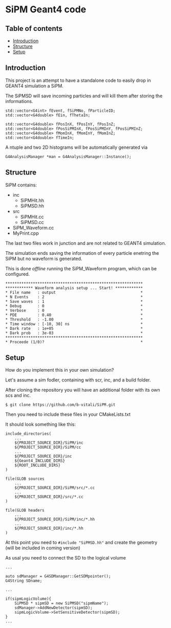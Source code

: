 # SiPM Geant4 code
## Table of contents
* [Introduction](#Introduction)
* [Structure](#Structure)
* [Setup](#Setup)

## Introduction
This project is an attempt to have a standalone code to easily drop in GEANT4 simulation a SiPM.

The SiPMSD will save incoming particles and will kill them after storing the informations.

```
std::vector<G4int> fEvent, fSiPMNo, fParticleID; 
std::vector<G4double> fEin, fThetaIn;

std::vector<G4double> fPosInX, fPosInY, fPosInZ; 
std::vector<G4double> fPosSiPMInX, fPosSiPMInY, fPosSiPMInZ; 
std::vector<G4double> fMomInX, fMomInY, fMomInZ; 
std::vector<G4double> fTimeIn;
```


A ntuple and two 2D histograms will be automatically generated via 

```
G4AnalysisManager *man = G4AnalysisManager::Instance();
```

## Structure
SiPM contains:
* inc
    * SiPMHit.hh
    * SiPMSD.hh
* src
    * SiPMHit.cc
    * SiPMSD.cc
* SiPM_Waveform.cc
* MyPrint.cpp
	
The last two files work in junction and are not related to GEANT4 simulation.

The simulation ends saving the information of every particle enetring the SiPM but no waveform is generated.

This is done *offline* running the SiPM_Waveform program, which can be configured.

```
************************************************************
************ Waveform analysis setup ... Start! ************
* File name   : output                                     *
* N Events    : 2                                          *
* Save waves  : 1                                          *
* Debug       : 0                                          *
* Verbose     : 0                                          *
* PDE         : 0.40                                       *
* Threshold   : -1.00                                      *
* Time window : [-10, 30] ns                               *
* Dark rate   : 1e+05                                      *
* Dark prob   : 3e-03                                      *
************************************************************
* Proceede (1/0)?                                          *
```

## Setup
How do you implement this in your own simulation?

Let's assume a sim fodler, containing with scr, inc, and a build folder.

After cloning the repository you will have an additional folder with its own scs and inc.

```
$ git clone https://github.com/b-vitali/SiPM.git
```

Then you need to include these files in your CMakeLists.txt

It should look something like this:

```
include_directories(
    ...
    ${PROJECT_SOURCE_DIR}/SiPM/inc
    ${PROJECT_SOURCE_DIR}/SiPM/cc
    ...
    ${PROJECT_SOURCE_DIR}/inc
    ${Geant4_INCLUDE_DIRS}
    ${ROOT_INCLUDE_DIRS}
)

file(GLOB sources 
    ...
    ${PROJECT_SOURCE_DIR}/SiPM/src/*.cc
    ...
    ${PROJECT_SOURCE_DIR}/src/*.cc
)

file(GLOB headers 
    ...
    ${PROJECT_SOURCE_DIR}/SiPM/inc/*.hh
    ...
    ${PROJECT_SOURCE_DIR}/inc/*.hh
)
```

At this point you need to ` #include "SiPMSD.hh" `
and create the geometry (will be included in coming version)

As usal you need to connect the SD to the logical volume
```
...

auto sdManager = G4SDManager::GetSDMpointer();
G4String SDname;

...

if(sipmLogicVolume){
	SiPMSD * sipmSD = new SiPMSD("sipmName");
	sdManager->AddNewDetector(sipmSD);
	sipmLogicVolume->SetSensitiveDetector(sipmSD);
}
...

```
